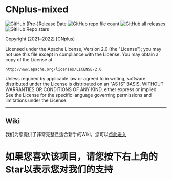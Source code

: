 # CNplus-mixed
<img alt="GitHub (Pre-)Release Date" src="https://img.shields.io/github/release-date-pre/CNplus/CNplus-mixed"></img>
<img alt="GitHub repo file count" src="https://img.shields.io/github/directory-file-count/CNplus/CNplus-mixed"></img>
<img alt="GitHub all releases" src="https://img.shields.io/github/downloads/CNplus/CNplus-mixed/total"></img>
<img alt="GitHub Repo stars" src="https://img.shields.io/github/stars/CNplus/CNplus-mixed?style=social">

Copyright [2021~2022] [CNplus]

Licensed under the Apache License, Version 2.0 (the "License");
you may not use this file except in compliance with the License.
You may obtain a copy of the License at

    http://www.apache.org/licenses/LICENSE-2.0

Unless required by applicable law or agreed to in writing, software
distributed under the License is distributed on an "AS IS" BASIS,
WITHOUT WARRANTIES OR CONDITIONS OF ANY KIND, either express or implied.
See the License for the specific language governing permissions and
limitations under the License.

---
## Wiki
我们为您提供了非常完整且适合新手的Wiki，您可以[点此进入](https://github.com/CNplus/CNplus-tool-mixed/wiki)

# 如果您喜欢该项目，请您按下右上角的Star以表示您对我们的支持

